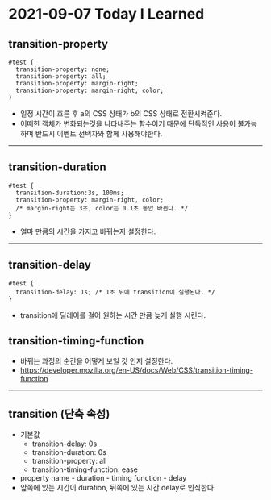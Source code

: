 # 2021-09-07 Today I Learned

## transition-property
~~~
#test {
  transition-property: none;
  transition-property: all;
  transition-property: margin-right;
  transition-property: margin-right, color;
)
~~~
* 일정 시간이 흐른 후 a의 CSS 상태가 b의 CSS 상태로 전환시켜준다.
* 어떠한 객체가 변화되는것을 나타내주는 함수이기 때문에 단독적인 사용이 불가능하며 반드시 이벤트 선택자와 함께 사용해야한다.
***

## transition-duration
~~~
#test {
  transition-duration:3s, 100ms;
  transition-property: margin-right, color;
  /* margin-right는 3초, color는 0.1초 동안 바뀐다. */
}
~~~
* 얼마 만큼의 시간을 가지고 바뀌는지 설정한다.

***

## transition-delay
~~~
#test {
  transition-delay: 1s; /* 1초 뒤에 transition이 실행된다. */
}
~~~
* transition에 딜레이를 걸어 원하는 시간 만큼 늦게 실행 시킨다.

## transition-timing-function
* 바뀌는 과정의 순간을 어떻게 보일 것 인지 설정한다.
* https://developer.mozilla.org/en-US/docs/Web/CSS/transition-timing-function
***

## transition (단축 속성)
* 기본값
  - transition-delay: 0s
  - transition-duration: 0s
  - transition-property: all
  - transition-timing-function: ease
* property name - duration - timing function - delay
* 앞쪽에 있는 시간이 duration, 뒤쪽에 있는 시간 delay로 인식한다.
